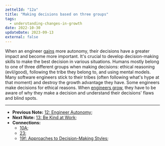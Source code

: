 ```yaml
---
zettelId: "12a"
title: "Making decisions based on three groups"
tags:
  - understanding-changes-in-growth
date: 2022-10-30
updateDate: 2023-09-13
external: false
---
```


When an engineer [gains](/notes/10a/) more autonomy, their decisions have a greater impact and become more important. It's crucial to develop decision-making skills to make the best decision in various situations. Humans mostly belong to one of three different groups when making decisions: ethical reasoning (evil/good), following the tribe they belong to, and using mental models. Many software engineers stick to their tribes (often following what's hype at that moment) and destroy the growth advantage they have. Some engineers make decisions for ethical reasons. When [engineers grow](/notes/11/), they have to be aware of why they make a decision and understand their decisions' flaws and blind spots.

---

- **Previous Note:** [12: Engineer Autonomy](/notes/12/);
- **Next Note:** [13: Be Kind at Work](/notes/13/);
- **Connections:**
  - [10A](/notes/10a/);
  - [23](/notes/23/);
  - [19f: Approaches to Decision-Making Styles](/notes/19f/);

